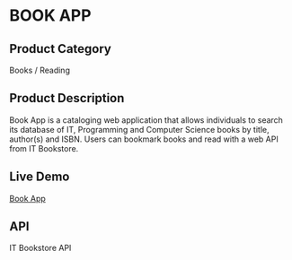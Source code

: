 # BOOK APP 

## Product Category 
Books / Reading

## Product Description 
Book App is a cataloging web application that allows individuals to search its database of IT, Programming and Computer Science books by title, author(s) and ISBN. Users can bookmark books and read with a web API from IT Bookstore.

## Live Demo
[Book App](https://thebookapp.netlify.app/)

## API
IT Bookstore API
